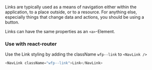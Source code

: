 Links are typically used as a means of navigation either within the application, to a place outside, or to a resource. For anything else, especially things that change data and actions, you should be using a button.

Links can have the same properties as an `<a>`-Element.

### Use with react-router

Use the Link styling by adding the className `wfp--link` to `<NavLink />`

```js
<NavLink className="wfp--link">Link</NavLink>
```
